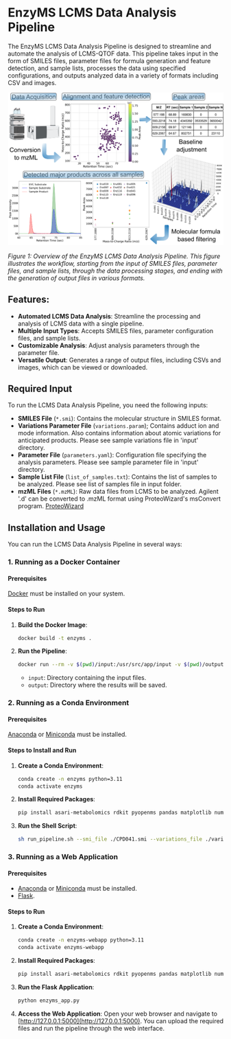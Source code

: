# EnzyMS LCMS Data Analysis Pipeline

The EnzyMS LCMS Data Analysis Pipeline is designed to streamline and automate the analysis of LCMS-QTOF data. This pipeline takes input in the form of SMILES files, parameter files for formula generation and feature detection, and sample lists, processes the data using specified configurations, and outputs analyzed data in a variety of formats including CSV and images.

![EnzyMS LCMS Data Analysis Pipeline](images/EnzyMS-Pipeline.png)

*Figure 1: Overview of the EnzyMS LCMS Data Analysis Pipeline. This figure illustrates the workflow, starting from the input of SMILES files, parameter files, and sample lists, through the data processing stages, and ending with the generation of output files in various formats.*


## Features:

- **Automated LCMS Data Analysis**: Streamline the processing and analysis of LCMS data with a single pipeline.
- **Multiple Input Types**: Accepts SMILES files, parameter configuration files, and sample lists.
- **Customizable Analysis**: Adjust analysis parameters through the parameter file.
- **Versatile Output**: Generates a range of output files, including CSVs and images, which can be viewed or downloaded.

## Required Input

To run the LCMS Data Analysis Pipeline, you need the following inputs:

- **SMILES File** (`*.smi`): Contains the molecular structure in SMILES format.
- **Variations Parameter File** (`variations.param`); Contains adduct ion and mode information. Also contains information about atomic variations for anticipated products.  Please see sample variations file in 'input' directory.
- **Parameter File** (`parameters.yaml`): Configuration file specifying the analysis parameters. Please see sample parameter file in 'input' directory.
- **Sample List File** (`list_of_samples.txt`): Contains the list of samples to be analyzed. Please see list of samples file in input folder.
- **mzML Files** (`*.mzML`): Raw data files from LCMS to be analyzed. Agilent '.d' can be converted to .mzML format using ProteoWizard's msConvert program. [ProteoWizard](https://proteowizard.sourceforge.io/download.html)

## Installation and Usage

You can run the LCMS Data Analysis Pipeline in several ways:

### 1. Running as a Docker Container

#### Prerequisites
[Docker](https://docs.docker.com/get-docker/) must be installed on your system.

#### Steps to Run
1. **Build the Docker Image**:
    ```bash
    docker build -t enzyms .
    ```
2. **Run the Pipeline**:
    ```bash
    docker run --rm -v $(pwd)/input:/usr/src/app/input -v $(pwd)/output:/usr/src/app/output enzyms --smi_file /usr/src/app/input/CPD041.smi --variations_file ./variations.param --params_file /usr/src/app/input/parameters.yaml --samples_file /usr/src/app/input/list_of_samples.txt --mzml_dir /usr/src/app/input/mzML-files
    ```
    - `input`: Directory containing the input files.
    - `output`: Directory where the results will be saved.

### 2. Running as a Conda Environment

#### Prerequisites
[Anaconda](https://docs.anaconda.com/anaconda/install/) or [Miniconda](https://docs.conda.io/en/latest/miniconda.html) must be installed.

#### Steps to Install and Run
1. **Create a Conda Environment**:
    ```bash
    conda create -n enzyms python=3.11
    conda activate enzyms
    ```
2. **Install Required Packages**:
    ```bash
    pip install asari-metabolomics rdkit pyopenms pandas matplotlib numpy==1.24.4
    ```
3. **Run the Shell Script**:
    ```bash
    sh run_pipeline.sh --smi_file ./CPD041.smi --variations_file ./variations.param --params_file ./parameters.yaml --samples_file ./list_of_samples.txt --mzml_dir ./mzML-files
    ```

### 3. Running as a Web Application

#### Prerequisites
- [Anaconda](https://docs.anaconda.com/anaconda/install/) or [Miniconda](https://docs.conda.io/en/latest/miniconda.html) must be installed.
- [Flask](https://flask.palletsprojects.com/).

#### Steps to Run
1. **Create a Conda Environment**:
    ```bash
    conda create -n enzyms-webapp python=3.11
    conda activate enzyms-webapp
    ```
2. **Install Required Packages**:
    ```bash
    pip install asari-metabolomics rdkit pyopenms pandas matplotlib numpy==1.24.4
    ```
3. **Run the Flask Application**:
    ```bash
    python enzyms_app.py
    ```
4. **Access the Web Application**:
    Open your web browser and navigate to [http://127.0.0.1:5000](http://127.0.0.1:5000). You can upload the required files and run the pipeline through the web interface.

